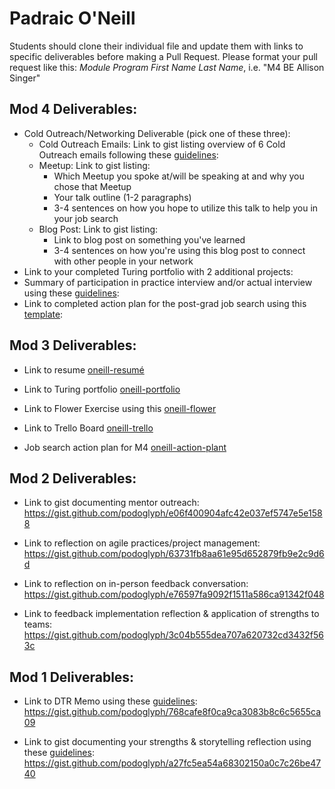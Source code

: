 # Padraic O'Neill

Students should clone their individual file and update them with links to specific deliverables before making a Pull Request. Please format your pull request like this: *Module Program First Name Last Name*, i.e. "M4 BE Allison Singer" 

## Mod 4 Deliverables:
* Cold Outreach/Networking Deliverable (pick one of these three):
    * Cold Outreach Emails: Link to gist listing overview of 6 Cold Outreach emails following these [guidelines](https://github.com/turingschool/career-development-curriculum/blob/master/module_four/cold_outreach_deliverable_guidelines.md):
    * Meetup: Link to gist listing: 
      * Which Meetup you spoke at/will be speaking at and why you chose that Meetup
      * Your talk outline (1-2 paragraphs)
      * 3-4 sentences on how you hope to utilize this talk to help you in your job search
    * Blog Post: Link to gist listing:
       * Link to blog post on something you've learned
       * 3-4 sentences on how you're using this blog post to connect with other people in your network 
* Link to your completed Turing portfolio with 2 additional projects: 
* Summary of participation in practice interview and/or actual interview using these [guidelines](https://github.com/turingschool/career-development-curriculum/blob/master/module_four/interview_practice_reflection_guidelines.md):
* Link to completed action plan for the post-grad job search using this [template](https://github.com/turingschool/career-development-curriculum/blob/master/module_four/post_grad_plan.md): 

## Mod 3 Deliverables:

* Link to resume [oneill-resumé](https://drive.google.com/file/d/0BxS7RdkMEuSsNXloM1JqWkxaaVU/view?usp=sharing)

* Link to Turing portfolio [oneill-portfolio](https://www.turing.io/alumni/padraic-oneill)

* Link to Flower Exercise using this [oneill-flower](https://docs.google.com/document/d/15tttRckiebrgnqjLq13lLgRqInOM9WOZtQcpdmza_7I/edit?usp=sharing)

* Link to Trello Board [oneill-trello](https://trello.com/b/gH9IShTj/job-tracker)

* Job search action plan for M4 [oneill-action-plant](https://gist.github.com/podoglyph/49cb78deb068d7fbee12807266c3a657)

## Mod 2 Deliverables:
* Link to gist documenting mentor outreach: https://gist.github.com/podoglyph/e06f400904afc42e037ef5747e5e1588

* Link to reflection on agile practices/project management: https://gist.github.com/podoglyph/63731fb8aa61e95d652879fb9e2c9d6d

* Link to reflection on in-person feedback conversation: https://gist.github.com/podoglyph/e76597fa9092f1511a586ca91342f048

* Link to feedback implementation reflection & application of strengths to teams: https://gist.github.com/podoglyph/3c04b555dea707a620732cd3432f563c

## Mod 1 Deliverables:
* Link to DTR Memo using these [guidelines](https://github.com/turingschool/career-development-curriculum/blob/master/module_one/dtr_guidelines_memo.md): https://gist.github.com/podoglyph/768cafe8f0ca9ca3083b8c6c5655ca09

* Link to gist documenting your strengths & storytelling reflection using these [guidelines](https://github.com/turingschool/career-development-curriculum/blob/master/module_one/strengths_storytelling_reflection.md): https://gist.github.com/podoglyph/a27fc5ea54a68302150a0c7c26be4740
